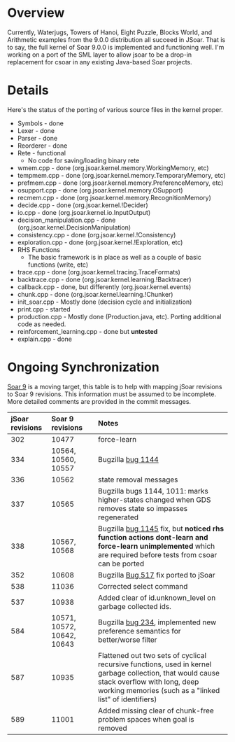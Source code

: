 # Overview #
Currently, Waterjugs, Towers of Hanoi, Eight Puzzle, Blocks World, and Arithmetic examples from the 9.0.0 distribution all succeed in JSoar. That is to say, the full kernel of Soar 9.0.0 is implemented and functioning well. I'm working on a port of the SML layer to allow jsoar to be a drop-in replacement for csoar in any existing Java-based Soar projects.

# Details #

Here's the status of the porting of various source files in the kernel proper.

  * Symbols - done
  * Lexer - done
  * Parser - done
  * Reorderer - done
  * Rete - functional
    * No code for saving/loading binary rete
  * wmem.cpp - done (org.jsoar.kernel.memory.WorkingMemory, etc)
  * tempmem.cpp - done (org.jsoar.kernel.memory.TemporaryMemory, etc)
  * prefmem.cpp - done (org.jsoar.kernel.memory.PreferenceMemory, etc)
  * osupport.cpp - done (org.jsoar.kernel.memory.OSupport)
  * recmem.cpp - done (org.jsoar.kernel.memory.RecognitionMemory)
  * decide.cpp - done (org.jsoar.kernel.!Decider)
  * io.cpp - done (org.jsoar.kernel.io.InputOutput)
  * decision\_manipulation.cpp - done (org.jsoar.kernel.DecisionManipulation)
  * consistency.cpp - done (org.jsoar.kernel.!Consistency)
  * exploration.cpp - done (org.jsoar.kernel.!Exploration, etc)
  * RHS Functions
    * The basic framework is in place as well as a couple of basic functions (write, etc)
  * trace.cpp - done (org.jsoar.kernel.tracing.TraceFormats)
  * backtrace.cpp - done (org.jsoar.kernel.learning.!Backtracer)
  * callback.cpp - done, but differently (org.jsoar.kernel.events)
  * chunk.cpp - done (org.jsoar.kernel.learning.!Chunker)
  * init\_soar.cpp - Mostly done (decision cycle and initialization)
  * print.cpp - started
  * production.cpp - Mostly done (Production.java, etc). Porting additional code as needed.
  * reinforcement\_learning.cpp - done but **untested**
  * explain.cpp - done

# Ongoing Synchronization #

[Soar 9](http://soar.googlecode.com) is a moving target, this table is to help with mapping jSoar revisions to Soar 9 revisions. This information must be assumed to be incomplete. More detailed comments are provided in the commit messages.

| **jSoar revisions** | **Soar 9 revisions** | **Notes** |
|:--------------------|:---------------------|:----------|
| 302 | 10477 | force-learn |
| 334 | 10564, 10560, 10557 | Bugzilla [bug 1144](https://code.google.com/p/jsoar/issues/detail?id=144) |
| 336 | 10562 | state removal messages |
| 337 | 10565 | Bugzilla bugs 1144, 1011: marks higher-states changed when GDS removes state so impasses regenerated |
| 338 | 10567, 10568 | Bugzilla [bug 1145](https://code.google.com/p/jsoar/issues/detail?id=145) fix, but **noticed rhs function actions dont-learn and force-learn unimplemented** which are required before tests from csoar can be ported |
| 352 | 10608 | Bugzilla [Bug 517](https://code.google.com/p/jsoar/issues/detail?id=17) fix ported to jSoar |
| 538 | 11036 | Corrected select command |
| 537 | 10938 | Added clear of id.unknown\_level on garbage collected ids. |
| 584 | 10571, 10572, 10642, 10643  | Bugzilla [bug 234](https://code.google.com/p/jsoar/issues/detail?id=34), implemented new preference semantics for better/worse filter |
| 587 | 10935 | Flattened out two sets of cyclical recursive functions, used in kernel garbage collection, that would cause stack overflow with long, deep working memories (such as a "linked list" of identifiers) |
| 589 | 11001 | Added missing clear of chunk-free problem spaces when goal is removed |